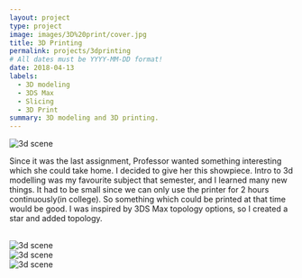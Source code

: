 ```yaml
---
layout: project
type: project
image: images/3D%20print/cover.jpg
title: 3D Printing
permalink: projects/3dprinting
# All dates must be YYYY-MM-DD format!
date: 2018-04-13
labels:
  - 3D modeling
  - 3DS Max
  - Slicing
  - 3D Print
summary: 3D modeling and 3D printing.
---
```

<img src="https://aryan1107.github.io/folio/images/3D%20print/cover.jpg"  class="ui fluid image rounded" alt="3d scene">
<br>

<section class="container" style="max-width:700px;">
  <div class="row">
    <p>Since it was the last assignment, Professor wanted something interesting which she could take home. I decided to give her this showpiece. Intro to 3d modelling was my favourite subject that semester, and I learned many new things. It had to be small since we can only use the printer for 2 hours continuously(in college). So something which could be printed at that time would be good. I was inspired by 3DS Max topology options, so I created a star and added topology.
    </p>
  </div>
</section>
<br>
  <img src="https://aryan1107.github.io/folio/images/3D%20print/3.png" class="ui fluid image rounded" alt="3d scene">
<br>
  <img src="https://aryan1107.github.io/folio/images/3D%20print/2.jpg" class="ui fluid image rounded" alt="3d scene">
<br>
  <img src="https://aryan1107.github.io/folio/images/3D%20print/1.jpg"  class="ui fluid image rounded" alt="3d scene">
<br>

